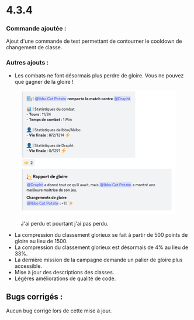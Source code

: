 # 4.3.4

### Commande ajoutée :

Ajout d'une commande de test permettant de contourner le cooldown de changement de classe.

### Autres ajouts :

* Les combats ne font désormais plus perdre de gloire. Vous ne pouvez que gagner de la gloire !

<figure><img src="../.gitbook/assets/image (194).png" alt=""><figcaption><p>J'ai perdu et pourtant j'ai pas perdu.</p></figcaption></figure>

* La compression du classement glorieux se fait à partir de 500 points de gloire au lieu de 1500.&#x20;
* La compression du classement glorieux est désormais de 4% au lieu de 33%.&#x20;
* La dernière mission de la campagne demande un palier de gloire plus accessible.&#x20;
* Mise à jour des descriptions des classes.&#x20;
* Légères améliorations de qualité de code.

## Bugs corrigés :

Aucun bug corrigé lors de cette mise à jour.
